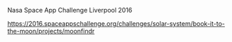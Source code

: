 Nasa Space App Challenge Liverpool 2016

https://2016.spaceappschallenge.org/challenges/solar-system/book-it-to-the-moon/projects/moonfindr
